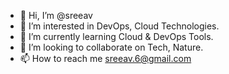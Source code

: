 - 👋 Hi, I’m @sreeav 
- 👀 I’m interested in DevOps, Cloud Technologies.
- 🌱 I’m currently learning Cloud & DevOps Tools.
- 💞️ I’m looking to collaborate on Tech, Nature.
- 📫 How to reach me sreeav.6@gmail.com

<!---
sreeav6/sreeav6 is a ✨ special ✨ repository because its `README.md` (this file) appears on your GitHub profile.
You can click the Preview link to take a look at your changes.
--->

